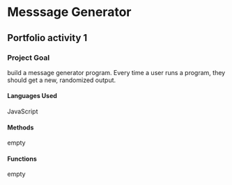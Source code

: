 # Messsage Generator

## Portfolio activity 1

### Project Goal

build a message generator program. Every time a user runs a program, they should get a new, randomized output.

#### Languages Used

JavaScript

#### Methods

empty

#### Functions

empty
